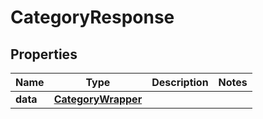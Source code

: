 # CategoryResponse

## Properties
Name | Type | Description | Notes
------------ | ------------- | ------------- | -------------
**data** | [**CategoryWrapper**](CategoryWrapper.md) |  | 


